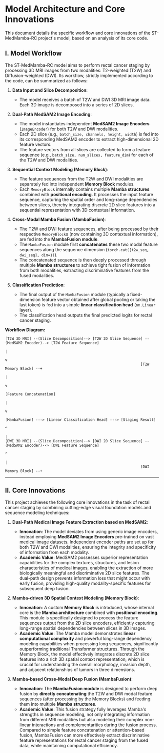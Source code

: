 # Model Architecture and Core Innovations

This document details the specific workflow and core innovations of the ST-MedMamba-RC project's model, based on an analysis of its core code.

## I. Model Workflow

The ST-MedMamba-RC model aims to perform rectal cancer staging by processing 3D MRI images from two modalities: T2-weighted (T2W) and Diffusion-weighted (DWI). Its workflow, strictly implemented according to the code, can be summarized as follows:

1.  **Data Input and Slice Decomposition**:
    *   The model receives a batch of T2W and DWI 3D MRI image data. Each 3D image is decomposed into a series of 2D slices.

2.  **Dual-Path MedSAM2 Image Encoding**:
    *   The model instantiates independent **MedSAM2 Image Encoders** (`ImageEncoder`) for both T2W and DWI modalities.
    *   Each 2D slice (e.g., `batch_size, channels, height, width`) is fed into its corresponding MedSAM2 encoder to extract high-dimensional 2D feature vectors.
    *   The feature vectors from all slices are collected to form a feature sequence (e.g., `batch_size, num_slices, feature_dim`) for each of the T2W and DWI modalities.

3.  **Sequential Context Modeling (Memory Block)**:
    *   The feature sequences from the T2W and DWI modalities are separately fed into independent **Memory Block** modules.
    *   Each `MemoryBlock` internally contains multiple **Mamba structures** combined with **positional encoding**. It processes the input feature sequence, capturing the spatial order and long-range dependencies between slices, thereby integrating discrete 2D slice features into a sequential representation with 3D contextual information.

4.  **Cross-Modal Mamba Fusion (MambaFusion)**:
    *   The T2W and DWI feature sequences, after being processed by their respective `MemoryBlock`s (now containing 3D contextual information), are fed into the **MambaFusion module**.
    *   The `MambaFusion` module first **concatenates** these two modal feature sequences along the sequence dimension (`torch.cat([t2w_seq, dwi_seq], dim=1)`).
    *   The concatenated sequence is then deeply processed through multiple **Mamba structures** to achieve tight fusion of information from both modalities, extracting discriminative features from the fused modalities.

5.  **Classification Prediction**:
    *   The final output of the `MambaFusion` module (typically a fixed-dimension feature vector obtained after global pooling or taking the last token) is fed into a simple **linear classification head** (`nn.Linear` layer).
    *   The classification head outputs the final predicted logits for rectal cancer staging.

**Workflow Diagram:**
```
[T2W 3D MRI] --(Slice Decomposition)--> [T2W 2D Slice Sequence] --(MedSAM2 Encoder)--> [T2W Feature Sequence]
                                                                      |
                                                                      v
                                                              [T2W Memory Block] --+
                                                                                   |
                                                                                   v
                                                                             [Feature Concatenation]
                                                                                   |
                                                                                   v
                                                                             [MambaFusion] ---> [Linear Classification Head] ---> [Staging Result]
                                                                                   ^
                                                                                   |
[DWI 3D MRI] --(Slice Decomposition)--> [DWI 2D Slice Sequence] --(MedSAM2 Encoder)--> [DWI Feature Sequence]
                                                                      ^
                                                                      |
                                                              [DWI Memory Block] --+
```

---

## II. Core Innovations

This project achieves the following core innovations in the task of rectal cancer staging by combining cutting-edge visual foundation models and sequence modeling techniques:

1.  **Dual-Path Medical Image Feature Extraction based on MedSAM2**:
    *   **Innovation**: The model deviates from using generic image encoders, instead employing **MedSAM2 Image Encoders** pre-trained on vast medical image datasets. Independent encoder paths are set up for both T2W and DWI modalities, ensuring the integrity and specificity of information from each modality.
    *   **Academic Value**: MedSAM2 possesses superior representation capabilities for the complex textures, structures, and lesion characteristics of medical images, enabling the extraction of more biologically meaningful and discriminative 2D slice features. The dual-path design prevents information loss that might occur with early fusion, providing high-quality modality-specific features for subsequent deep fusion.

2.  **Mamba-driven 3D Spatial Context Modeling (Memory Block)**:
    *   **Innovation**: A custom **Memory Block** is introduced, whose internal core is the **Mamba architecture** combined with **positional encoding**. This module is specifically designed to process the feature sequences output from the 2D slice encoders, efficiently capturing long-range spatial dependencies between slices in 3D images.
    *   **Academic Value**: The Mamba model demonstrates **linear computational complexity** and powerful long-range dependency modeling capabilities when processing long sequences, significantly outperforming traditional Transformer structures. Through the Memory Block, the model effectively integrates discrete 2D slice features into a rich 3D spatial context representation, which is crucial for understanding the overall morphology, invasion depth, and adjacent relationships of tumors in three dimensions.

3.  **Mamba-based Cross-Modal Deep Fusion (MambaFusion)**:
    *   **Innovation**: The **MambaFusion module** is designed to perform deep fusion by **directly concatenating** the T2W and DWI modal feature sequences (after processing by the Memory Blocks) and feeding them into multiple **Mamba structures**.
    *   **Academic Value**: This fusion strategy fully leverages Mamba's strengths in sequence modeling, not only integrating information from different MRI modalities but also modeling their complex non-linear interactions and complementarities during the fusion process. Compared to simple feature concatenation or attention-based fusion, MambaFusion can more effectively extract discriminative feature representations for rectal cancer staging from the fused data, while maintaining computational efficiency.